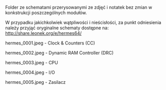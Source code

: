 Folder ze schematami przerysowanymi ze zdjęć i notatek bez zmian w konkstrukcji poszczególnych modułów. 

W przypadku jakichkolwiek wątpliwości i nieścisłości, za punkt odniesienia należy przyjąć oryginalne schematy dostępne na:  http://share.leonek.org/e/hermes64/

hermes_0001.jpeg - Clock & Counters (CC)

hermes_0002.jpeg - Dynamic RAM Controller (DRC)

hermes_0003.jpeg - CPU

hermes_0004.jpeg - I/O

hermes_0005.jpeg - Zasilacz
